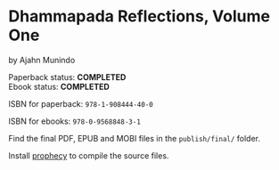 
# Dhammapada Reflections, Volume One

by Ajahn Munindo

Paperback status: **COMPLETED**  
Ebook status: **COMPLETED**

ISBN for paperback: `978-1-908444-40-0`

ISBN for ebooks: `978-0-9568848-3-1`

Find the final PDF, EPUB and MOBI files in the `publish/final/` folder.

Install [prophecy](https://github.com/profound-labs/prophecy) to compile
the source files.

